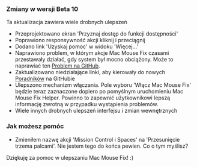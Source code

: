 ### Zmiany w wersji Beta 10

Ta aktualizacja zawiera wiele drobnych ulepszeń

- Przeprojektowano ekran 'Przyznaj dostęp do funkcji dostępności'
- Poprawiono responsywność akcji kliknij i przeciągnij
- Dodano link 'Uzyskaj pomoc' w widoku 'Więcej...'
- Naprawiono problem, w którym akcje Mac Mouse Fix czasami przestawały działać, gdy system był mocno obciążony. Może to naprawiać ten [Problem na GitHub](https://github.com/noah-nuebling/mac-mouse-fix/issues/111).
- Zaktualizowano niedziałające linki, aby kierowały do nowych [Poradników](https://github.com/noah-nuebling/mac-mouse-fix/discussions/categories/guides) na GitHubie
- Ulepszono mechanizm włączania. Pole wyboru 'Włącz Mac Mouse Fix' będzie teraz zaznaczone dopiero po pomyślnym uruchomieniu Mac Mouse Fix Helper. Powinno to zapewnić użytkownikowi lepszą informację zwrotną w przypadku wystąpienia problemów.
- Wiele innych drobnych ulepszeń interfejsu i zmian wewnętrznych

### Jak możesz pomóc
- Zmieniłem nazwę akcji 'Mission Control i Spaces' na 'Przesunięcie trzema palcami'. Nie jestem tego do końca pewien. Co o tym myślisz?

Dziękuję za pomoc w ulepszaniu Mac Mouse Fix! :)